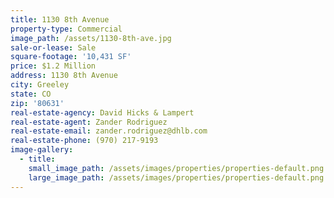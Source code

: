 ```yaml
---
title: 1130 8th Avenue
property-type: Commercial
image_path: /assets/1130-8th-ave.jpg
sale-or-lease: Sale
square-footage: '10,431 SF'
price: $1.2 Million
address: 1130 8th Avenue
city: Greeley
state: CO
zip: '80631'
real-estate-agency: David Hicks & Lampert
real-estate-agent: Zander Rodriguez
real-estate-email: zander.rodriguez@dhlb.com
real-estate-phone: (970) 217-9193
image-gallery:
  - title:
    small_image_path: /assets/images/properties/properties-default.png
    large_image_path: /assets/images/properties/properties-default.png
---
```


